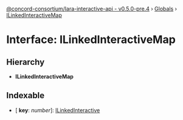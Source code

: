 [@concord-consortium/lara-interactive-api - v0.5.0-pre.4](../README.md) › [Globals](../globals.md) › [ILinkedInteractiveMap](ilinkedinteractivemap.md)

# Interface: ILinkedInteractiveMap

## Hierarchy

* **ILinkedInteractiveMap**

## Indexable

* \[ **key**: *number*\]: [ILinkedInteractive](ilinkedinteractive.md)
